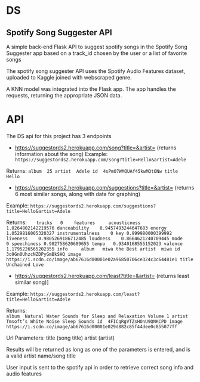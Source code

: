 # DS


## Spotify Song Suggester API

A simple back-end Flask API to suggest spotify songs in the Spotify Song Suggester app
based on a track_id chosen by the user or a list of favorite songs

The spotify song suggester API uses the Spotify Audio Features dataset, uploaded to Kaggle joined with webscraped genre.

A KNN model was integrated into the Flask app. 
The app handles the requests, returning the appropriate JSON data.


# API

The DS api for this project has 3 endpoints 

* <https://suggestords2.herokuapp.com/song?title=&artist=> (returns information about the song)
Example:
` https://suggestords2.herokuapp.com/song?title=Hello&artist=Adele`

Returns:
`album	25
artist	Adele
id	4sPmO7WMQUAf45kwMOtONw
title	Hello `


* <https://suggestords2.herokuapp.com/suggestions?title=&artist=> (returns 6 most similar songs, along with data for graphing)

Example:
`https://suggestords2.herokuapp.com/suggestions?title=Hello&artist=Adele `

Returns:
`	
tracks	
0	
features	
acousticness	1.0264802142219576
danceability	0.9457493244647683
energy	1.0529816005320327
instrumentalness	0
key	0.999980000399992
liveness	0.9805269186712485
loudness	0.8664621240709445
mode	0
speechiness	0.982758620689655
tempo	0.9340168555152023
valence	1.1795226565202355
info	
album	miwa the Best
artist	miwa
id	3o9Gn0UhzcNZDPyGmBkSHQ
image	https://i.scdn.co/image/ab67616d00001e02a96850706ce324c3c64481e1
title	Unchained Love `

* <https://suggestords2.herokuapp.com/least?title=&artist=> (returns least similar song)]

Example:
`https://suggestords2.herokuapp.com/least?title=Hello&artist=Adele`


Returns:	
`album	Natural Water Sounds for Sleep and Relaxation Volume 1
artist	Tmsoft’s White Noise Sleep Sounds
id	4FICqRgVTZsHOnU9QNKCPD
image	https://i.scdn.co/image/ab67616d00001e029d882c85f44dee0c855077ff `

Url Parameters: title (song title) artist (artist)

Results will be returned as long as one of the parameters is entered, and is a valid artist name/song title

User input is sent to the spotify api in order to retrieve correct song info and audio features
